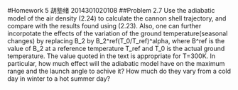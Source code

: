 #Homework 5 胡塾绪 2014301020108
##Problem 2.7
Use the adiabatic model of the air density (2.24) to calculate the cannon shell trajectory, and compare with the results found 
using (2.23). Also, one can further incorpotate the effects of the variation of the ground temperature(seasonal changes) by 
replacing B_2 by B_2^ref(T_0/T_ref)^alpha, where B^ref is the value of B_2 at a reference temperature T_ref and T_0 is the actual 
ground temperature. The value quoted in the text is appropriate for T=300K. In particular, how much effect will the adiabatic model 
have on the maximum range and the launch angle to achive it? How much do they vary from a cold day in winter to a hot summer day?
